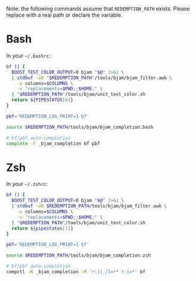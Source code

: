 Note: the following commands assume that `REDEMPTION_PATH` exists. Please replace with a real path or declare the variable.

# Bash

In your `~/.bashrc`:

```bash
bf () {
  BOOST_TEST_COLOR_OUTPUT=0 bjam "$@" 2>&1 \
  | stdbuf -o0 "$REDEMPTION_PATH"/tools/bjam/bjam_filter.awk \
    -v columns=$COLUMNS \
    -v "replacements=$PWD;;$HOME;" \
  | "$REDEMPTION_PATH"/tools/bjam/unit_test_color.sh
  return ${PIPESTATUS[0]}
}

pbf='REDEMPTION_LOG_PRINT=1 bf'

source $REDEMPTION_PATH/tools/bjam/bjam_completion.bash

# bf/pbf auto-completion
complete -F _bjam_completion bf pbf
```

# Zsh

In your `~/.zshrc`:

```bash
bf () {
  BOOST_TEST_COLOR_OUTPUT=0 bjam "$@" 2>&1 \
  | stdbuf -o0 $REDEMPTION_PATH/tools/bjam/bjam_filter.awk \
    -v columns=$COLUMNS \
    -v "replacements=$PWD;;$HOME;" \
  | "$REDEMPTION_PATH"/tools/bjam/unit_test_color.sh
  return ${pipestatus[1]}
}

pbf='REDEMPTION_LOG_PRINT=1 bf'

source $REDEMPTION_PATH/tools/bjam/bjam_completion.zsh

# bf/pbf auto-completion
compctl -K _bjam_completion -M 'r:|[_/]=** r:|=*' bf
```
